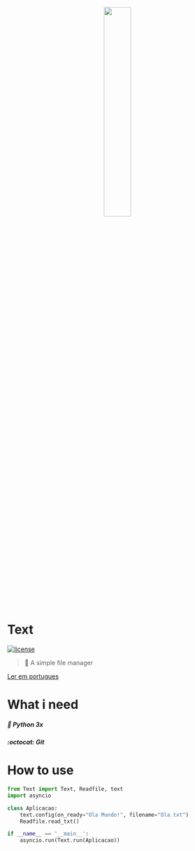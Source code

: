 <p align=center>
<img src="https://user-images.githubusercontent.com/60306241/77846299-9d335000-718b-11ea-8ec4-4e227dcf46e8.png" width="35%">
</p>

# Text
[![license](https://img.shields.io/github/license/freazesss/Text.svg)](./LICENSE)
> :file_folder: A simple file manager

[Ler em portugues](./README-ptbr.md)
# What i need
##### :snake: Python 3x
##### :octocat: Git
# How to use
```py
from Text import Text, Readfile, text
import asyncio

class Aplicacao:
    text.config(on_ready="Ola Mundo!", filename="Ola.txt")
    Readfile.read_txt()

if __name__ == '__main__':
    asyncio.run(Text.run(Aplicacao))
```
